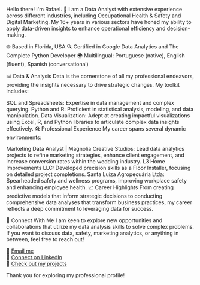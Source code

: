 Hello there! I'm Rafael. 👋
I am a Data Analyst with extensive experience across different industries, including Occupational Health & Safety and Digital Marketing. My 16+ years in various sectors have honed my ability to apply data-driven insights to enhance operational efficiency and decision-making.

🌐 Based in Florida, USA
🔍 Certified in Google Data Analytics and The Complete Python Developer
🌍 Multilingual: Portuguese (native), English (fluent), Spanish (conversational)

📊 Data & Analysis
Data is the cornerstone of all my professional endeavors, providing the insights necessary to drive strategic changes. My toolkit includes:

SQL and Spreadsheets: Expertise in data management and complex querying.
Python and R: Proficient in statistical analysis, modeling, and data manipulation.
Data Visualization: Adept at creating impactful visualizations using Excel, R, and Python libraries to articulate complex data insights effectively.
🛠 Professional Experience
My career spans several dynamic environments:

Marketing Data Analyst | Magnolia Creative Studios: Lead data analytics projects to refine marketing strategies, enhance client engagement, and increase conversion rates within the wedding industry.
L3 Home Improvements LLC: Developed precision skills as a Floor Installer, focusing on detailed project completions.
Santa Luiza Agropecuária Ltda: Spearheaded safety and wellness programs, improving workplace safety and enhancing employee health.
📈 Career Highlights
From creating predictive models that inform strategic decisions to conducting comprehensive data analyses that transform business practices, my career reflects a deep commitment to leveraging data for success.

🤝 Connect With Me
I am keen to explore new opportunities and collaborations that utilize my data analysis skills to solve complex problems. If you want to discuss data, safety, marketing analytics, or anything in between, feel free to reach out!

📧 [Email me](mailto:rveiga84@gmail.com)  
🔗 [Connect on LinkedIn](https://www.linkedin.com/in/rafael-veiga-715731100/)  
📂 [Check out my projects](https://rveiga84.github.io/projects/)

Thank you for exploring my professional profile!

